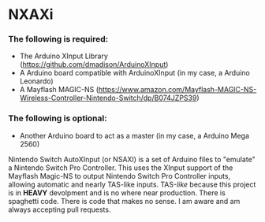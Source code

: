# NXAXi
### The following is required:
* The Arduino XInput Library (https://github.com/dmadison/ArduinoXInput)
* A Arduino board compatible with ArduinoXInput (in my case, a Arduino Leonardo)
* A Mayflash MAGIC-NS (https://www.amazon.com/Mayflash-MAGIC-NS-Wireless-Controller-Nintendo-Switch/dp/B074JZPS39)
### The following is optional:
* Another Arduino board to act as a master (in my case, a Arduino Mega 2560)

 Nintendo Switch AutoXInput (or NSAXI) is a set of Arduino files to "emulate" a Nintendo Switch Pro Controller. This uses the XInput support of the Mayflash Magic-NS to output Nintendo Switch Pro Controller inputs, allowing automatic and nearly TAS-like inputs. TAS-*like* because this project is in **HEAVY** devolpment and is no where near production. There is spaghetti code. There is code that makes no sense. I am aware and am always accepting pull requests.
